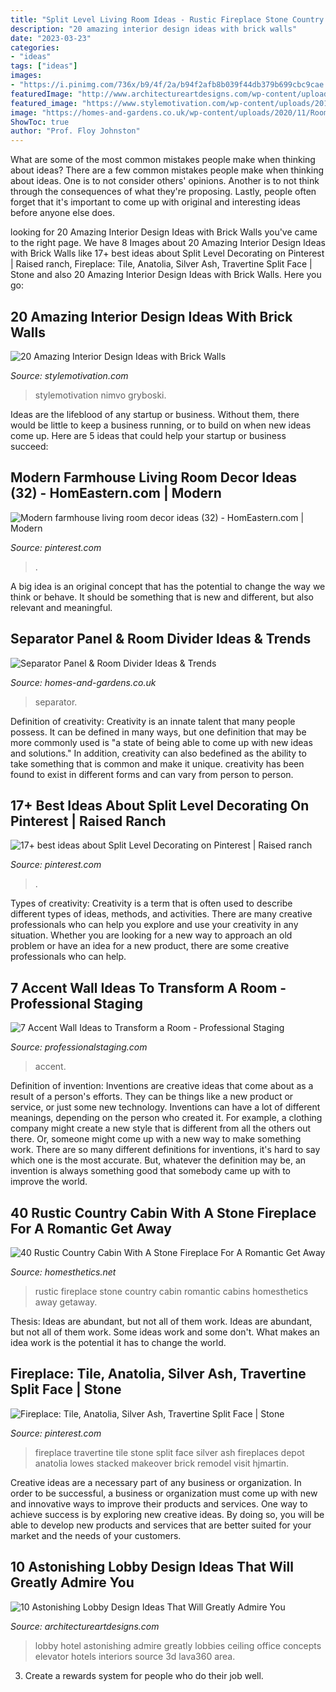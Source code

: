 ```yaml
---
title: "Split Level Living Room Ideas - Rustic Fireplace Stone Country Cabin Romantic Cabins Homesthetics Away Getaway"
description: "20 amazing interior design ideas with brick walls"
date: "2023-03-23"
categories:
- "ideas"
tags: ["ideas"]
images:
- "https://i.pinimg.com/736x/b9/4f/2a/b94f2afb8b039f44db379b699cbc9cae.jpg"
featuredImage: "http://www.architectureartdesigns.com/wp-content/uploads/2015/06/613-630x355.jpg"
featured_image: "https://www.stylemotivation.com/wp-content/uploads/2013/11/20-Amazing-Interior-Design-Ideas-with-Brick-Walls-11-620x366.jpg"
image: "https://homes-and-gardens.co.uk/wp-content/uploads/2020/11/Room-Divider-Ideas-9.jpg"
ShowToc: true
author: "Prof. Floy Johnston"
---
```



What are some of the most common mistakes people make when thinking about ideas?
There are a few common mistakes people make when thinking about ideas. One is to not consider others' opinions. Another is to not think through the consequences of what they're proposing. Lastly, people often forget that it's important to come up with original and interesting ideas before anyone else does.

	

		
looking for 20 Amazing Interior Design Ideas with Brick Walls you've came to the right page. We have 8 Images about 20 Amazing Interior Design Ideas with Brick Walls like 17+ best ideas about Split Level Decorating on Pinterest | Raised ranch, Fireplace: Tile, Anatolia, Silver Ash, Travertine Split Face | Stone and also 20 Amazing Interior Design Ideas with Brick Walls. Here you go:
		
    
## 20 Amazing Interior Design Ideas With Brick Walls

<img loading=lazy src="https://www.stylemotivation.com/wp-content/uploads/2013/11/20-Amazing-Interior-Design-Ideas-with-Brick-Walls-11-620x366.jpg" onerror="this.onerror=null;this.src='https://tse3.mm.bing.net/th?id=OIP.xQ9mCXWu8n-VnGv5CdznTQHaEX&amp;pid=15.1';" alt="20 Amazing Interior Design Ideas with Brick Walls">

_Source: stylemotivation.com_

>stylemotivation nimvo gryboski. 

	

Ideas are the lifeblood of any startup or business. Without them, there would be little to keep a business running, or to build on when new ideas come up. Here are 5 ideas that could help your startup or business succeed:

    
## Modern Farmhouse Living Room Decor Ideas (32) - HomEastern.com | Modern

<img loading=lazy src="https://i.pinimg.com/736x/b9/4f/2a/b94f2afb8b039f44db379b699cbc9cae.jpg" onerror="this.onerror=null;this.src='https://tse4.mm.bing.net/th?id=OIP.1WcdHKB2UTRCdzkpkWzW0AHaJ2&amp;pid=15.1';" alt="Modern farmhouse living room decor ideas (32) - HomEastern.com | Modern">

_Source: pinterest.com_

>. 

	

A big idea is an original concept that has the potential to change the way we think or behave. It should be something that is new and different, but also relevant and meaningful.

    
## Separator Panel &amp; Room Divider Ideas &amp; Trends

<img loading=lazy src="https://homes-and-gardens.co.uk/wp-content/uploads/2020/11/Room-Divider-Ideas-9.jpg" onerror="this.onerror=null;this.src='https://tse3.mm.bing.net/th?id=OIP.6QbmDVdyktlhTX6Th2IIwQHaKu&amp;pid=15.1';" alt="Separator Panel &amp; Room Divider Ideas &amp; Trends">

_Source: homes-and-gardens.co.uk_

>separator. 

	

Definition of creativity:
Creativity is an innate talent that many people possess. It can be defined in many ways, but one definition that may be more commonly used is "a state of being able to come up with new ideas and solutions." In addition, creativity can also bedefined as the ability to take something that is common and make it unique. creativity has been found to exist in different forms and can vary from person to person.

    
## 17+ Best Ideas About Split Level Decorating On Pinterest | Raised Ranch

<img loading=lazy src="https://i.pinimg.com/736x/1c/66/61/1c66611f23596490291ecbb9c8718701.jpg" onerror="this.onerror=null;this.src='https://tse3.mm.bing.net/th?id=OIP.Wssb7A7jxUsl-g2bHFYiFgHaJ4&amp;pid=15.1';" alt="17+ best ideas about Split Level Decorating on Pinterest | Raised ranch">

_Source: pinterest.com_

>. 

	

Types of creativity:
Creativity is a term that is often used to describe different types of ideas, methods, and activities. There are many creative professionals who can help you explore and use your creativity in any situation. Whether you are looking for a new way to approach an old problem or have an idea for a new product, there are some creative professionals who can help.

    
## 7 Accent Wall Ideas To Transform A Room - Professional Staging

<img loading=lazy src="http://professionalstaging.com/wp-content/uploads/2018/06/br_01.jpg" onerror="this.onerror=null;this.src='https://tse3.mm.bing.net/th?id=OIP.f4nPHMZJ7GOke07s8dgxyAHaE8&amp;pid=15.1';" alt="7 Accent Wall Ideas to Transform a Room - Professional Staging">

_Source: professionalstaging.com_

>accent. 

	

Definition of invention:
Inventions are creative ideas that come about as a result of a person's efforts. They can be things like a new product or service, or just some new technology. Inventions can have a lot of different meanings, depending on the person who created it. For example, a clothing company might create a new style that is different from all the others out there. Or, someone might come up with a new way to make something work. There are so many different definitions for inventions, it's hard to say which one is the most accurate. But, whatever the definition may be, an invention is always something good that somebody came up with to improve the world.

    
## 40 Rustic Country Cabin With A Stone Fireplace For A Romantic Get Away

<img loading=lazy src="https://cdn.homesthetics.net/wp-content/uploads/2015/10/40-Rustic-Country-Cabin-With-A-Stone-Fireplace-For-A-Romantic-Get-Away-17.jpg" onerror="this.onerror=null;this.src='https://tse2.mm.bing.net/th?id=OIP.elmCoSz1q07y8WzGQqeQhQHaLJ&amp;pid=15.1';" alt="40 Rustic Country Cabin With A Stone Fireplace For A Romantic Get Away">

_Source: homesthetics.net_

>rustic fireplace stone country cabin romantic cabins homesthetics away getaway. 

	

Thesis: Ideas are abundant, but not all of them work.
Ideas are abundant, but not all of them work. Some ideas work and some don't. What makes an idea work is the potential it has to change the world.

    
## Fireplace: Tile, Anatolia, Silver Ash, Travertine Split Face | Stone

<img loading=lazy src="https://i.pinimg.com/736x/92/57/17/92571706dd55d1fdefe80d210fa9346f.jpg" onerror="this.onerror=null;this.src='https://tse3.mm.bing.net/th?id=OIP.uDIR1nXdFQqv0Fmuky55CQHaLG&amp;pid=15.1';" alt="Fireplace: Tile, Anatolia, Silver Ash, Travertine Split Face | Stone">

_Source: pinterest.com_

>fireplace travertine tile stone split face silver ash fireplaces depot anatolia lowes stacked makeover brick remodel visit hjmartin. 

	

Creative ideas are a necessary part of any business or organization. In order to be successful, a business or organization must come up with new and innovative ways to improve their products and services. One way to achieve success is by exploring new creative ideas. By doing so, you will be able to develop new products and services that are better suited for your market and the needs of your customers.

    
## 10 Astonishing Lobby Design Ideas That Will Greatly Admire You

<img loading=lazy src="http://www.architectureartdesigns.com/wp-content/uploads/2015/06/613-630x355.jpg" onerror="this.onerror=null;this.src='https://tse1.mm.bing.net/th?id=OIP.enjz4Adoc6oAL5Z4AUSI8wHaEL&amp;pid=15.1';" alt="10 Astonishing Lobby Design Ideas That Will Greatly Admire You">

_Source: architectureartdesigns.com_

>lobby hotel astonishing admire greatly lobbies ceiling office concepts elevator hotels interiors source 3d lava360 area. 

	

3. Create a rewards system for people who do their job well.

